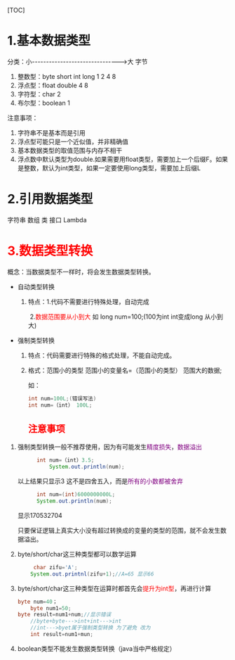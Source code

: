 [TOC]

# 1.基本数据类型

分类：小------------------------------->大                 字节

1. 整数型：byte short  int long                          1    2    4   8
2. 浮点型：float double                                       4    8
3. 字符型：char                                                     2
4. 布尔型：boolean                                               1

注意事项：

1. 字符串不是基本而是引用
2. 浮点型可能只是一个近似值，并非精确值
3. 基本数据类型的取值范围与内存不相干
4. 浮点数中默认类型为double.如果需要用float类型，需要加上一个后缀F。如果是整数，默认为int类型，如果一定要使用long类型，需要加上后缀L

# 2.引用数据类型

字符串 数组 类 接口 Lambda

# **<font color=red>3.数据类型转换</font>**

概念：当数据类型不一样时，将会发生数据类型转换。

- 自动类型转换

  1. 特点：1.代码不需要进行特殊处理，自动完成

     ​             2.<font color=red>数据范围要从小到大</font>   如   long num=100;(100为int  int变成long 从小到大)

- 强制类型转换

  1. 特点：代码需要进行特殊的格式处理，不能自动完成。

  2. 格式：范围小的类型 范围小的变量名=（范围小的类型） 范围大的数据; 

     如：

     ```java
     int num=100L;(错误写法)
     int num=（int） 100L;
     ```

     ## <font color=red>**注意事项**</font>

1. 强制类型转换一般不推荐使用，因为有可能发生<font color=purple>精度损失</font>，<font color=purple>数据溢出</font>

   <!--精度损失-->

   ```java
         int num=（int）3.5;
             System.out.println(num);
   ```

   以上结果只显示3 这不是四舍五入，而是<font color=purple>所有的小数都被舍弃</font>

   <!--数据溢出-->

   ```java
         int num=(int)6000000000L;
         System.out.println(num);
   ```

   显示170532704

   只要保证逻辑上真实大小没有超过转换成的变量的类型的范围，就不会发生数据溢出。

2. byte/short/char这三种类型都可以数学运算

   ```java
        char zifu='A';
       System.out.printnl(zifu+1);//A=65 显示66
   ```

   

3. byte/short/char这三种类型在运算时都首先会<font color=red>提升为int型</font>，再进行计算

   ```java
   byte num=40；
       byte num1=50;
   byte result=num1+num;//显示错误
       //byte+byte--->int+int--->int
       //int--->byet属于强制类型转换 为了避免 改为
       int result=num1+mun;
   ```

   

4. boolean类型不能发生数据类型转换（java当中严格规定）

